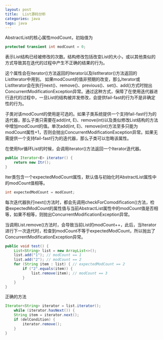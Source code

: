 ```yaml
---
layout: post
title:  List源码分析
categories: java
tags: java
---
```


AbstractList的核心属性modCount，初始值为

```java
protected transient int modCount = 0;
```
表示List结构已经被修改的次数。结构修改包括改变List的大小，或以其他类似的方式导致其在迭代的过程中产生不正确的结果的行为。

这个属性会在iterator()方法返回的Iterator以及listIterator()方法返回的ListIterator中用到。
如果modCount的值非预期的改变，那么Iterator或ListIterator会在执行next()、remove()、previous()、set()、add()方式时抛出ConcurrentModificationException异常。通过这种方式，保障了在使用迭代器进行迭代的过程中，一旦List的结构被并发修改，会提供fail-fast的行为不是非确定性的行为。

子类对该modCount的使用是可选的。如果子类系统提供一个支持fail-fast行为的迭代器，那么子类只需要在add(int, E)、remove(int)以及类似修改List结构的方法中增加modCount的值。单次add(int, E)、remove(int)方法至多只能为modCount属性+1，否则会抛出ConcurrentModificationException异常。如果无需提供一个支持fail-fast行为的迭代器，那么子类可以忽略该属性。

在使用for循环List的时候，会调用iterator()方法返回一个Iterator<E>迭代器。
```java
public Iterator<E> iterator() {
    return new Itr();
}
```
Iter类包含一个expectedModCount属性，默认值与初始化时AbstractList属性中的modCount值相等。
```java
int expectedModCount = modCount;
```
每次迭代器执行next()方法时，都会先调用checkForComodification()方法，检查expectedModCount的属性值与当前AbstractList属性中的modCount值是否相等，如果不相等，则抛出ConcurrentModificationException异常。

当调用List.remove()方法时，会导致当前List的modCount++，此后，当Iterator进行下一次迭代时，检查到modCount不等于expectedModCount，所以抛出了ConcurrentModificationException异常。
```java
public void test() {
    List<String> list = new ArrayList<>();
    list.add("1"); // modCount == 1
    list.add("2"); // modCount == 2
    for (String item : list) { // expectedModCount == 2
        if ("2".equals(item)) {
            list.remove(item); // modCount == 3
        }
    }
}
```
正确的方法
```java
Iterator<String> iterator = list.iterator();
    while (iterator.hasNext()) {
    String item = iterator.next();
    if (delCondition) {
        iterator.remove();
    }
}
```
